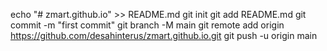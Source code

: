 echo "# zmart.github.io" >> README.md
git init
git add README.md
git commit -m "first commit"
git branch -M main
git remote add origin https://github.com/desahinterus/zmart.github.io.git
git push -u origin main
